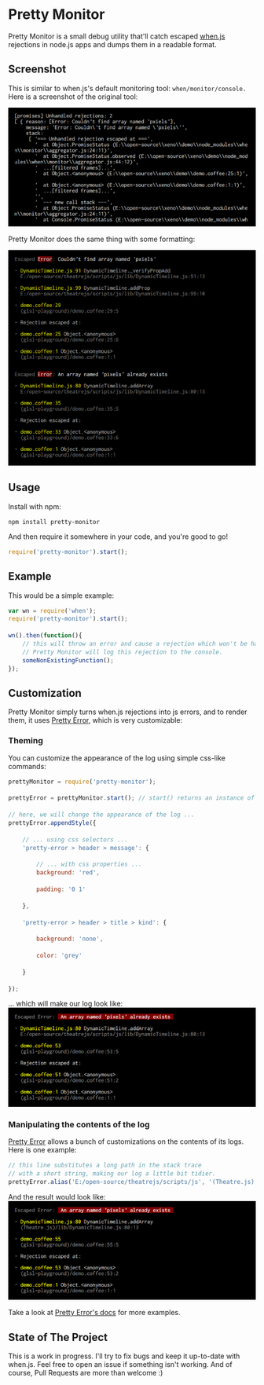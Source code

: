 # Pretty Monitor

Pretty Monitor is a small debug utility that'll catch escaped [when.js](https://github.com/cujojs/when) rejections in node.js apps and dumps them in a readable format.

Screenshot
-----------

This is similar to when.js's default monitoring tool: `when/monitor/console.` Here is a screenshot of the original tool:

![screenshot of when/monitor/console](https://github.com/AriaMinaei/pretty-monitor/raw/master/docs/images/when-console-screenshot.png)

Pretty Monitor does the same thing with some formatting:

![screenshot of Pretty Monitor](https://github.com/AriaMinaei/pretty-monitor/raw/master/docs/images/pretty-monitor-screenshot.png)


Usage
-----

Install with npm:

	npm install pretty-monitor

And then require it somewhere in your code, and you're good to go!
```javascript
require('pretty-monitor').start();
```

Example
-------

This would be a simple example:
```javascript
var wn = require('when');
require('pretty-monitor').start();

wn().then(function(){
	// this will throw an error and cause a rejection which won't be handled.
	// Pretty Monitor will log this rejection to the console.
	someNonExistingFunction();
});
```

Customization
-------------

Pretty Monitor simply turns when.js rejections into js errors, and to render them, it uses [Pretty Error](https://github.com/AriaMinaei/pretty-error), which is very customizable:

### Theming
You can customize the appearance of the log using simple css-like commands:
```javascript
prettyMonitor = require('pretty-monitor');

prettyError = prettyMonitor.start(); // start() returns an instance of PrettyError

// here, we will change the appearance of the log ...
prettyError.appendStyle({

	// ... using css selectors ...
	'pretty-error > header > message': {

		// ... with css properties ...
		background: 'red',

		padding: '0 1'

	},

	'pretty-error > header > title > kind': {

		background: 'none',

		color: 'grey'

	}

});
```
... which will make our log look like:
![themed screenshot](https://github.com/AriaMinaei/pretty-monitor/raw/master/docs/images/themed-screenshot.png)

### Manipulating the contents of the log

[Pretty Error](https://github.com/AriaMinaei/pretty-error) allows a bunch of customizations on the contents of its logs. Here is one example:
```javascript
// this line substitutes a long path in the stack trace
// with a short string, making our log a little bit tidier.
prettyError.alias('E:/open-source/theatrejs/scripts/js', '(Theatre.js)');
```
And the result would look like:
![aliased screenshot](https://github.com/AriaMinaei/pretty-monitor/raw/master/docs/images/aliased-screenshot.png)

Take a look at [Pretty Error's docs](https://github.com/AriaMinaei/pretty-error) for more examples.

## State of The Project

This is a work in progress. I'll try to fix bugs and keep it up-to-date with when.js. Feel free to open an issue if something isn't working. And of course, Pull Requests are more than welcome :)